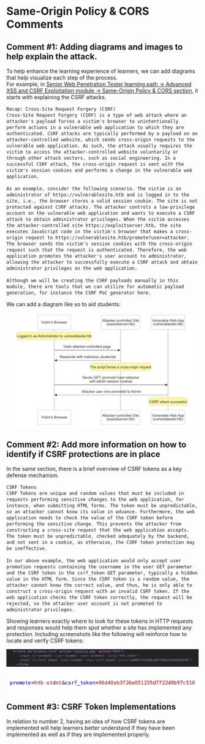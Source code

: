# Same-Origin Policy & CORS Comments

## Comment #1: Adding diagrams and images to help explain the attack. 

To help enhance the learning experience of learners, we can add diagrams that help visualize each step of the process.  
For example, in [Senior Web Penetration Tester learning path -> Advanced XSS and CSRF Exploitation module -> Same-Origin Policy & CORS section](https://academy.hackthebox.com/module/235/section/2655), it starts with explaining the CSRF attacks.

```
Recap: Cross-Site Request Forgery (CSRF)
Cross-Site Request Forgery (CSRF) is a type of web attack where an attacker's payload forces a victim's browser to unintentionally perform actions in a vulnerable web application to which they are authenticated. CSRF attacks are typically performed by a payload on an attacker-controlled website, which sends cross-origin requests to the vulnerable web application. As such, the attack usually requires the victim to access the attacker-controlled website voluntarily or through other attack vectors, such as social engineering. In a successful CSRF attack, the cross-origin request is sent with the victim's session cookies and performs a change in the vulnerable web application.

As an example, consider the following scenario. The victim is an administrator of https://vulnerablesite.htb and is logged in to the site, i.e., the browser stores a valid session cookie. The site is not protected against CSRF attacks. The attacker controls a low-privilege account on the vulnerable web application and wants to execute a CSRF attack to obtain administrator privileges. When the victim accesses the attacker-controlled site https://exploitserver.htb, the site executes JavaScript code in the victim's browser that makes a cross-origin request to https://vulnerablesite.htb/promote?user=attacker. The browser sends the victim's session cookies with the cross-origin request such that the request is authenticated. Therefore, the web application promotes the attacker's user account to administrator, allowing the attacker to successfully execute a CSRF attack and obtain administrator privileges on the web application.

Although we will be creating the CSRF payloads manually in this module, there are tools that we can utilize for automatic payload generation, for instance the CSRF PoC generator here.
```

We can add a diagram like so to aid students:

![Alt text](./images/csrf.png?raw=true "CSRF diagram")


## Comment #2: Add more information on how to identify if CSRF protections are in place 

In the same section, there is a brief overview of CSRF tokens as a key defense mechanism. 

```
CSRF Tokens
CSRF Tokens are unique and random values that must be included in requests performing sensitive changes to the web application, for instance, when submitting HTML forms. The token must be unpredictable, so an attacker cannot know its value in advance. Furthermore, the web application needs to check the value of the CSRF token before performing the sensitive change. This prevents the attacker from constructing a cross-site request that the web application accepts. The token must be unpredictable, checked adequately by the backend, and not sent in a cookie, as otherwise, the CSRF token protection may be ineffective.

In our above example, the web application would only accept user promotion requests containing the username in the user GET parameter and the CSRF token in the csrf_token GET parameter, typically a hidden value in the HTML form. Since the CSRF token is a random value, the attacker cannot know the correct value, and thus, he is only able to construct a cross-origin request with an invalid CSRF token. If the web application checks the CSRF token correctly, the request will be rejected, so the attacker user account is not promoted to administrator privileges.
```

Showing learners exactly where to look for these tokens in HTTP requests and responses would help them spot whether a site has implemented any protection. Including screenshots like the following will reinforce how to locate and verify CSRF tokens:

![Alt text](./images/csrf_tokens.png?raw=true "CSRF token")

![Alt text](./images/csrf_tokens2.png?raw=true "CSRF token2")

## Comment #3: CSRF Token Implementations

In relation to number 2, having an idea of how CSRF tokens are implemented will help learners better understand if they have been implemented as well as if they are implemented properly. 
